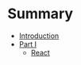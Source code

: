 # Summary

* [Introduction](README.md)
* [Part I](chapter-1/README.md)
    * [React](chapter-1/introduction.md)

